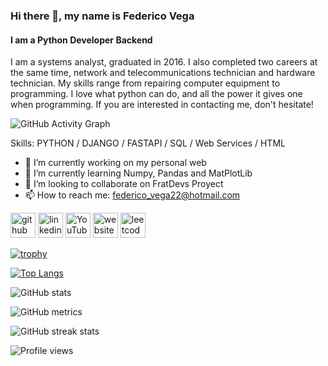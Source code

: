 ### Hi there 👋, my name is Federico Vega
#### I am a Python Developer Backend

I am a systems analyst, graduated in 2016.
I also completed two careers at the same time, network and telecommunications technician and hardware technician.
My skills range from repairing computer equipment to programming.
I love what python can do, and all the power it gives one when programming.
If you are interested in contacting me, don't hesitate!

![GitHub Activity Graph](https://activity-graph.herokuapp.com/graph?username=DarthKenar)  

Skills: PYTHON / DJANGO / FASTAPI / SQL / Web Services / HTML

- 🔭 I’m currently working on my personal web 
- 🌱 I’m currently learning Numpy, Pandas and MatPlotLib 
- 👯 I’m looking to collaborate on FratDevs Proyect 
- 📫 How to reach me: federico_vega22@hotmail.com 


[<img src='https://cdn.jsdelivr.net/npm/simple-icons@3.0.1/icons/github.svg' alt='github' height='40'>](https://github.com/DarthKenar)  [<img src='https://cdn.jsdelivr.net/npm/simple-icons@3.0.1/icons/linkedin.svg' alt='linkedin' height='40'>](https://www.linkedin.com/in/federico-juan-vega-b19775215//)  [<img src='https://cdn.jsdelivr.net/npm/simple-icons@3.0.1/icons/youtube.svg' alt='YouTube' height='40'>](https://www.youtube.com/channel/UCyXCCAQP_La8I2JtMVica9w)  [<img src='https://cdn.jsdelivr.net/npm/simple-icons@3.0.1/icons/icloud.svg' alt='website' height='40'>](http://f-vega.com/)  [<img src='https://cdn.jsdelivr.net/npm/simple-icons@3.0.1/icons/leetcode.svg' alt='leetcode' height='40'>](https://leetcode.com/DarthKenar/)  

[![trophy](https://github-profile-trophy.vercel.app/?username=DarthKenar)](https://github.com/ryo-ma/github-profile-trophy)

[![Top Langs](https://github-readme-stats.vercel.app/api/top-langs/?username=DarthKenar)](https://github.com/anuraghazra/github-readme-stats)

![GitHub stats](https://github-readme-stats.vercel.app/api?username=DarthKenar&show_icons=true&count_private=true)  



![GitHub metrics](https://metrics.lecoq.io/DarthKenar)  

![GitHub streak stats](https://github-readme-streak-stats.herokuapp.com/?user=DarthKenar)  

![Profile views](https://gpvc.arturio.dev/DarthKenar)  
